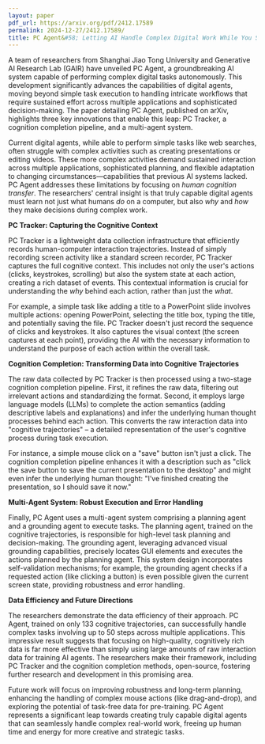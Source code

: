 ```yaml
---
layout: paper
pdf_url: https://arxiv.org/pdf/2412.17589
permalink: 2024-12-27/2412.17589/
title: PC Agent&#58; Letting AI Handle Complex Digital Work While You Sleep
---
```




A team of researchers from Shanghai Jiao Tong University and Generative AI Research Lab (GAIR) have unveiled PC Agent, a groundbreaking AI system capable of performing complex digital tasks autonomously.  This development significantly advances the capabilities of digital agents, moving beyond simple task execution to handling intricate workflows that require sustained effort across multiple applications and sophisticated decision-making.  The paper detailing PC Agent, published on arXiv, highlights three key innovations that enable this leap: PC Tracker, a cognition completion pipeline, and a multi-agent system.

Current digital agents, while able to perform simple tasks like web searches, often struggle with complex activities such as creating presentations or editing videos. These more complex activities demand sustained interaction across multiple applications, sophisticated planning, and flexible adaptation to changing circumstances—capabilities that previous AI systems lacked.  PC Agent addresses these limitations by focusing on *human cognition transfer*.  The researchers' central insight is that truly capable digital agents must learn not just what humans *do* on a computer, but also *why* and *how* they make decisions during complex work.

**PC Tracker: Capturing the Cognitive Context**

PC Tracker is a lightweight data collection infrastructure that efficiently records human-computer interaction trajectories.  Instead of simply recording screen activity like a standard screen recorder, PC Tracker captures the full cognitive context. This includes not only the user's actions (clicks, keystrokes, scrolling) but also the system state at each action, creating a rich dataset of events. This contextual information is crucial for understanding the *why* behind each action, rather than just the *what*.

For example, a simple task like adding a title to a PowerPoint slide involves multiple actions: opening PowerPoint, selecting the title box, typing the title, and potentially saving the file. PC Tracker doesn't just record the sequence of clicks and keystrokes.  It also captures the visual context (the screen captures at each point), providing the AI with the necessary information to understand the purpose of each action within the overall task.

**Cognition Completion: Transforming Data into Cognitive Trajectories**

The raw data collected by PC Tracker is then processed using a two-stage cognition completion pipeline. First, it refines the raw data, filtering out irrelevant actions and standardizing the format. Second, it employs large language models (LLMs) to complete the action semantics (adding descriptive labels and explanations) and infer the underlying human thought processes behind each action.  This converts the raw interaction data into "cognitive trajectories" – a detailed representation of the user's cognitive process during task execution.

For instance, a simple mouse click on a "save" button isn't just a click. The cognition completion pipeline enhances it with a description such as "click the save button to save the current presentation to the desktop" and might even infer the underlying human thought: "I’ve finished creating the presentation, so I should save it now."

**Multi-Agent System: Robust Execution and Error Handling**

Finally, PC Agent uses a multi-agent system comprising a planning agent and a grounding agent to execute tasks.  The planning agent, trained on the cognitive trajectories, is responsible for high-level task planning and decision-making.  The grounding agent, leveraging advanced visual grounding capabilities, precisely locates GUI elements and executes the actions planned by the planning agent.  This system design incorporates self-validation mechanisms; for example, the grounding agent checks if a requested action (like clicking a button) is even possible given the current screen state, providing robustness and error handling.

**Data Efficiency and Future Directions**

The researchers demonstrate the data efficiency of their approach.  PC Agent, trained on only 133 cognitive trajectories, can successfully handle complex tasks involving up to 50 steps across multiple applications.  This impressive result suggests that focusing on high-quality, cognitively rich data is far more effective than simply using large amounts of raw interaction data for training AI agents.  The researchers make their framework, including PC Tracker and the cognition completion methods, open-source, fostering further research and development in this promising area.

Future work will focus on improving robustness and long-term planning, enhancing the handling of complex mouse actions (like drag-and-drop), and exploring the potential of task-free data for pre-training.  PC Agent represents a significant leap towards creating truly capable digital agents that can seamlessly handle complex real-world work, freeing up human time and energy for more creative and strategic tasks.